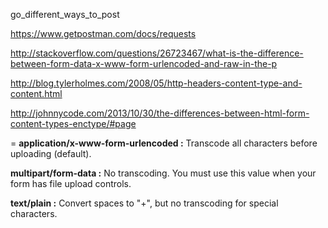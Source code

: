  go_different_ways_to_post

https://www.getpostman.com/docs/requests

http://stackoverflow.com/questions/26723467/what-is-the-difference-between-form-data-x-www-form-urlencoded-and-raw-in-the-p

http://blog.tylerholmes.com/2008/05/http-headers-content-type-and-content.html

http://johnnycode.com/2013/10/30/the-differences-between-html-form-content-types-enctype/#page



= 
__application/x-www-form-urlencoded :__   Transcode all characters before uploading (default).

__multipart/form-data :__   No transcoding. You must use this value when your form has file upload controls.

__text/plain :__    Convert spaces to "+", but no transcoding for special characters.


